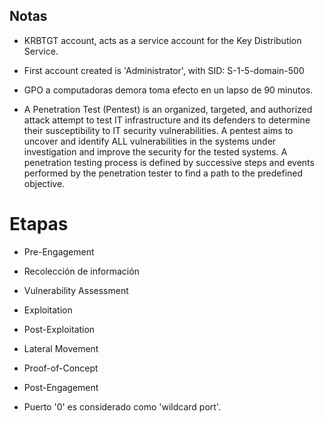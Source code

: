 ## Notas

- KRBTGT account, acts as a service account for the Key Distribution Service.

- First account created is 'Administrator', with SID: S-1-5-domain-500

- GPO a computadoras demora toma efecto en un lapso de 90 minutos.

- A Penetration Test (Pentest) is an organized, targeted, and authorized attack attempt to test IT infrastructure and its defenders to determine their susceptibility to IT security vulnerabilities. A pentest aims to uncover and identify ALL vulnerabilities in the systems under investigation and improve the security for the tested systems. A penetration testing process is defined by successive steps and events performed by the penetration tester to find a path to the predefined objective.

# Etapas
- Pre-Engagement
- Recolección de información
- Vulnerability Assessment
- Exploitation
- Post-Exploitation
- Lateral Movement
- Proof-of-Concept
- Post-Engagement

- Puerto '0' es considerado como 'wildcard port'.
